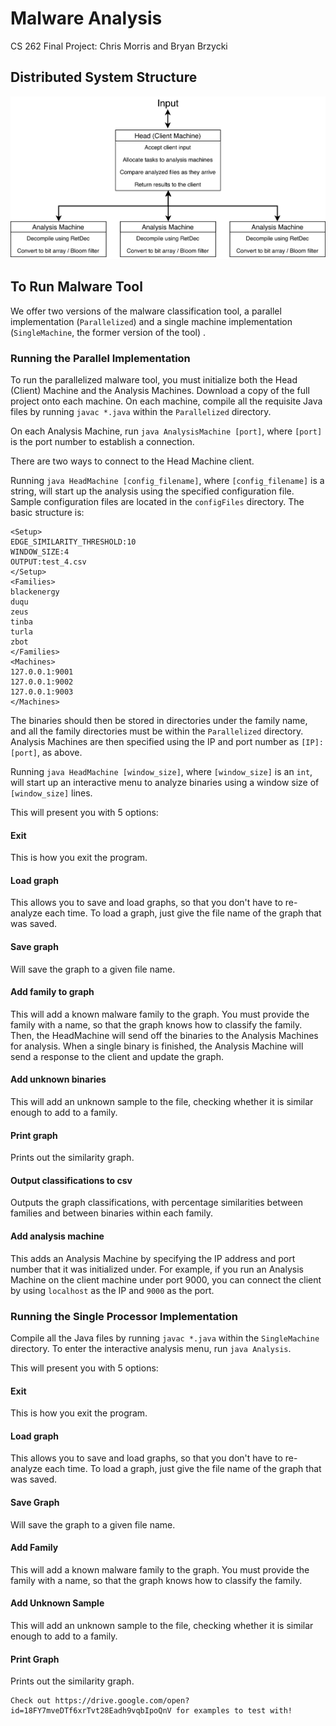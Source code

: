 # Malware Analysis

CS 262 Final Project: Chris Morris and Bryan Brzycki

## Distributed System Structure

![alt text](Malware-Analysis-Distributed-Block-Diagram.png "Distributed System Structure")

## To Run Malware Tool

We offer two versions of the malware classification tool, a parallel implementation (`Parallelized`) and a single machine implementation (`SingleMachine`, the former version of the tool) .

### Running the Parallel Implementation

To run the parallelized malware tool, you must initialize both the Head (Client) Machine and the Analysis Machines. Download a copy of the full project onto each machine. On each machine, compile all the requisite Java files by running `javac *.java` within the `Parallelized` directory.

On each Analysis Machine, run `java AnalysisMachine [port]`, where `[port]` is the port number to establish a connection.

There are two ways to connect to the Head Machine client. 

Running `java HeadMachine [config_filename]`, where `[config_filename]` is a string, will start up the analysis using the specified configuration file. Sample configuration files are located in the `configFiles` directory. The basic structure is:
```
<Setup>
EDGE_SIMILARITY_THRESHOLD:10
WINDOW_SIZE:4
OUTPUT:test_4.csv
</Setup>
<Families>
blackenergy
duqu
zeus
tinba
turla
zbot
</Families>
<Machines>
127.0.0.1:9001
127.0.0.1:9002
127.0.0.1:9003
</Machines>
```
The binaries should then be stored in directories under the family name, and all the family directories must be within the `Parallelized` directory. Analysis Machines are then specified using the IP and port number as `[IP]:[port]`, as above.

Running `java HeadMachine [window_size]`, where `[window_size]` is an `int`, will start up an interactive menu to analyze binaries using a window size of `[window_size]` lines. 

This will present you with 5 options:

#### Exit

This is how you exit the program.

#### Load graph

This allows you to save and load graphs, so that you don't have to re-analyze each time. To load a graph, just give the file name of the graph that was saved.

#### Save graph

Will save the graph to a given file name.

#### Add family to graph

This will add a known malware family to the graph. You must provide the family with a name, so that the graph knows how to classify the family. Then, the HeadMachine will send off the binaries to the Analysis Machines for analysis. When a single binary is finished, the Analysis Machine will send a response to the client and update the graph.

#### Add unknown binaries

This will add an unknown sample to the file, checking whether it is similar enough to add to a family.

#### Print graph

Prints out the similarity graph.

#### Output classifications to csv

Outputs the graph classifications, with percentage similarities between families and between binaries within each family.

#### Add analysis machine

This adds an Analysis Machine by specifying the IP address and port number that it was initialized under. For example, if you run an Analysis Machine on the client machine under port 9000, you can connect the client by using `localhost` as the IP and `9000` as the port.

### Running the Single Processor Implementation

Compile all the Java files by running `javac *.java` within the `SingleMachine` directory. To enter the interactive analysis menu, run `java Analysis`.

This will present you with 5 options:

#### Exit

This is how you exit the program.

#### Load graph

This allows you to save and load graphs, so that you don't have to re-analyze each time. To load a graph, just give the file name of the graph that was saved.

#### Save Graph

Will save the graph to a given file name.

#### Add Family

This will add a known malware family to the graph. You must provide the family with a name, so that the graph knows how to classify the family.

#### Add Unknown Sample

This will add an unknown sample to the file, checking whether it is similar enough to add to a family.

#### Print Graph

Prints out the similarity graph.

	Check out https://drive.google.com/open?id=18FY7mveDTf6xrTvt28Eadh9vqbIpoQnV for examples to test with!
